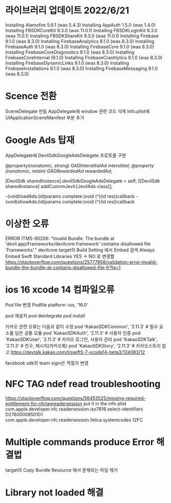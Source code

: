 # 라이브러리 업데이트 2022/6/21
Installing Alamofire 5.6.1 (was 5.4.3)
Installing AppAuth 1.5.0 (was 1.4.0)
Installing FBSDKCoreKit 9.3.0 (was 11.0.1)
Installing FBSDKLoginKit 9.3.0 (was 11.0.1)
Installing FBSDKShareKit 9.3.0 (was 11.0.1)
Installing Firebase 9.1.0 (was 8.3.0)
Installing FirebaseAnalytics 9.1.0 (was 8.3.0)
Installing FirebaseAuth 9.1.0 (was 8.3.0)
Installing FirebaseCore 9.1.0 (was 8.3.0)
Installing FirebaseCoreDiagnostics 9.1.0 (was 8.3.0)
Installing FirebaseCoreInternal (9.1.0)
Installing FirebaseCrashlytics 9.1.0 (was 8.3.0)
Installing FirebaseDynamicLinks 9.1.0 (was 8.3.0)
Installing FirebaseInstallations 9.1.0 (was 8.3.0)
Installing FirebaseMessaging 9.1.0 (was 8.3.0)

# Scence 전환
SceneDelegate 만듬 
AppDelegate에 window 관련 코드 삭제 
Info.plist에 UIApplicationSceneManifest 부분 추가

# Google Ads 탑재
AppDelegate에 DevilSdkGoogleAdsDelegate 프로토콜 구현

@property(nonatomic, strong) GADInterstitialAd *interstitial;
@property (nonatomic, retain) GADRewardedAd* rewardedAd;

[DevilSdk sharedInstance].devilSdkGoogleAdsDelegate = self;
[[DevilSdk sharedInstance] addCustomJevil:[JevilAds class]];
    
-(void)loadAds:(id)params complete:(void (^)(id res))callback
-(void)showAds:(id)params complete:(void (^)(id res))callback


# 이상한 오류
ERROR ITMS-90206: "Invalid Bundle. The bundle at 'devil.app/Frameworks/devilcore.framework' contains disallowed file 'Frameworks'."
devilcore target의 Build Setting 에서 Embed 검색
Always Embed Swift Standard Libraries
YES -> NO 로 변경함
https://stackoverflow.com/questions/25777958/validation-error-invalid-bundle-the-bundle-at-contains-disallowed-file-fr?lq=1

# ios 16 xcode 14 컴파일오류
Pod file 변경 
Podfile platform :ios, '16.0'

pod 재설치
pod deintegrate
pod install

카카오 관련 오류는 다음과 같이 수정
pod 'KakaoSDKCommon', '2.11.3'  # 필수 요소를 담은 공통 모듈
pod 'KakaoSDKAuth', '2.11.3'  # 사용자 인증
pod 'KakaoSDKUser', '2.11.3'  # 카카오 로그인, 사용자 관리
pod 'KakaoSDKTalk', '2.11.3'  # 친구, 메시지(카카오톡)
pod 'KakaoSDKStory', '2.11.3'  # 카카오스토리
참고 https://devtalk.kakao.com/t/swift5-7-xcode14-beta3/124083/12

facebook sdk의 team sigin은 적절히 변경 

# NFC TAG ndef read troubleshooting 
https://stackoverflow.com/questions/56453525/missing-required-entitlement-for-nfctagreadersession
put it in the info plist
<key>com.apple.developer.nfc.readersession.iso7816.select-identifiers</key>
<array>
    <string>D2760000850101</string>
</array>
<key>com.apple.developer.nfc.readersession.felica.systemcodes</key>
<array>
    <string>12FC</string>
</array>

# Multiple commands produce Error 해결법
target의 Copy Bundle Resource 에서 문제되는 파일 제거


# Library not loaded 해결
